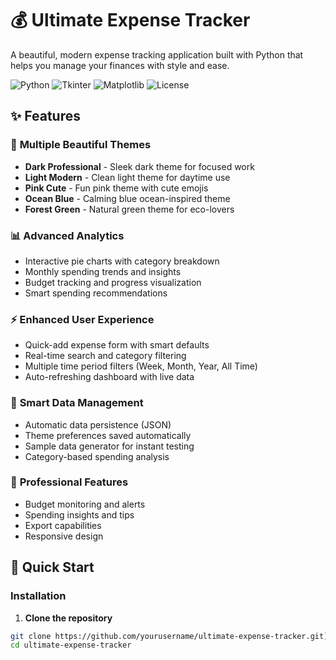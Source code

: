 # 💰 Ultimate Expense Tracker

A beautiful, modern expense tracking application built with Python that helps you manage your finances with style and ease.

![Python](https://img.shields.io/badge/Python-3.8+-blue.svg)
![Tkinter](https://img.shields.io/badge/GUI-Tkinter-green.svg)
![Matplotlib](https://img.shields.io/badge/Charts-Matplotlib-orange.svg)
![License](https://img.shields.io/badge/License-MIT-lightgrey.svg)

## ✨ Features

### 🎨 **Multiple Beautiful Themes**
- **Dark Professional** - Sleek dark theme for focused work
- **Light Modern** - Clean light theme for daytime use  
- **Pink Cute** - Fun pink theme with cute emojis
- **Ocean Blue** - Calming blue ocean-inspired theme
- **Forest Green** - Natural green theme for eco-lovers

### 📊 **Advanced Analytics**
- Interactive pie charts with category breakdown
- Monthly spending trends and insights
- Budget tracking and progress visualization
- Smart spending recommendations

### ⚡ **Enhanced User Experience**
- Quick-add expense form with smart defaults
- Real-time search and category filtering
- Multiple time period filters (Week, Month, Year, All Time)
- Auto-refreshing dashboard with live data

### 💾 **Smart Data Management**
- Automatic data persistence (JSON)
- Theme preferences saved automatically
- Sample data generator for instant testing
- Category-based spending analysis

### 🎯 **Professional Features**
- Budget monitoring and alerts
- Spending insights and tips
- Export capabilities
- Responsive design

## 🚀 Quick Start

### Installation

1. **Clone the repository**
```bash
git clone https://github.com/yourusername/ultimate-expense-tracker.git](https://vrindakhandelwal2811-dev.github.io/UltimateExpenseTracker/
cd ultimate-expense-tracker
